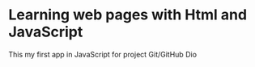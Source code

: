 # Learning web pages with Html and JavaScript
This my first app in JavaScript for project Git/GitHub Dio
